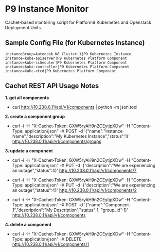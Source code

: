 # P9 Instance Monitor

Cachet-based montoring script for Platform9 Kubernetes and Openstack Deployment Units.

## Sample Config File (for Kubernetes Instance)
`instanceGroup=Autodesk K8 Cluster-1|P9 Kubernetes Instance
instance=kube-apiserver|P9 Kubernetes Platform Component
instance=kube-scheduler|P9 Kubernetes Platform Component
instance=kube-controller|P9 Kubernetes Platform Component
instance=kube-etcd|P9 Kubernetes Platform Component`

## Cachet REST API Usage Notes
**1. get all components**
* curl http://10.238.0.11/api/v1/components | python -m json.tool

**2. create a component group**
* curl -i -H "X-Cachet-Token: GXW5ryAH9n2CEytjpXDw" -H "Content-Type: application/json" -X POST -d '{"name":"Instance Name","description":"My Kubernetes Instance","status":1}' http://10.238.0.11/api/v1/components/groups

**3. update a component**
* curl -i -H "X-Cachet-Token: GXW5ryAH9n2CEytjpXDw" -H "Content-Type: application/json" -X PUT -d '{"description":"We are experiencing an outage","status":4}' http://10.238.0.11/api/v1/components/7

* curl -i -H "X-Cachet-Token: GXW5ryAH9n2CEytjpXDw" -H "Content-Type: application/json" -X PUT -d '{"description":"We are experiencing an outage","status":4}' http://10.238.0.11/api/v1/components/2

* curl -i -H "X-Cachet-Token: GXW5ryAH9n2CEytjpXDw" -H "Content-Type: application/json" -X POST -d '{"name":"Component-1","description":"My Description","status":1, "group_id":1}' http://10.238.0.11/api/v1/components

**4. delete a component**
* curl -i -H "X-Cachet-Token: GXW5ryAH9n2CEytjpXDw" -H "Content-Type: application/json" -X DELETE http://10.238.0.11/api/v1/components/1
